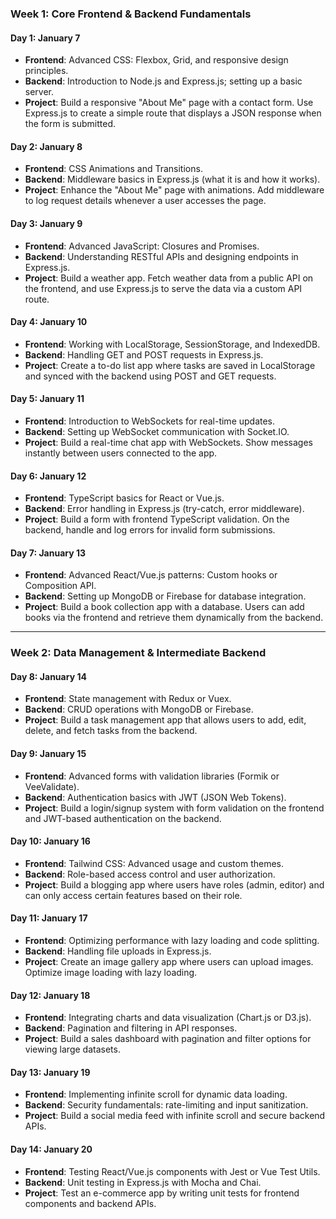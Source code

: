 ### **Week 1: Core Frontend & Backend Fundamentals**

#### **Day 1: January 7**
- **Frontend**: Advanced CSS: Flexbox, Grid, and responsive design principles.
- **Backend**: Introduction to Node.js and Express.js; setting up a basic server.
- **Project**: Build a responsive "About Me" page with a contact form. Use Express.js to create a simple route that displays a JSON response when the form is submitted.

#### **Day 2: January 8**
- **Frontend**: CSS Animations and Transitions.
- **Backend**: Middleware basics in Express.js (what it is and how it works).
- **Project**: Enhance the "About Me" page with animations. Add middleware to log request details whenever a user accesses the page.

#### **Day 3: January 9**
- **Frontend**: Advanced JavaScript: Closures and Promises.
- **Backend**: Understanding RESTful APIs and designing endpoints in Express.js.
- **Project**: Build a weather app. Fetch weather data from a public API on the frontend, and use Express.js to serve the data via a custom API route.

#### **Day 4: January 10**
- **Frontend**: Working with LocalStorage, SessionStorage, and IndexedDB.
- **Backend**: Handling GET and POST requests in Express.js.
- **Project**: Create a to-do list app where tasks are saved in LocalStorage and synced with the backend using POST and GET requests.

#### **Day 5: January 11**
- **Frontend**: Introduction to WebSockets for real-time updates.
- **Backend**: Setting up WebSocket communication with Socket.IO.
- **Project**: Build a real-time chat app with WebSockets. Show messages instantly between users connected to the app.

#### **Day 6: January 12**
- **Frontend**: TypeScript basics for React or Vue.js.
- **Backend**: Error handling in Express.js (try-catch, error middleware).
- **Project**: Build a form with frontend TypeScript validation. On the backend, handle and log errors for invalid form submissions.

#### **Day 7: January 13**
- **Frontend**: Advanced React/Vue.js patterns: Custom hooks or Composition API.
- **Backend**: Setting up MongoDB or Firebase for database integration.
- **Project**: Build a book collection app with a database. Users can add books via the frontend and retrieve them dynamically from the backend.

---

### **Week 2: Data Management & Intermediate Backend**

#### **Day 8: January 14**
- **Frontend**: State management with Redux or Vuex.
- **Backend**: CRUD operations with MongoDB or Firebase.
- **Project**: Build a task management app that allows users to add, edit, delete, and fetch tasks from the backend.

#### **Day 9: January 15**
- **Frontend**: Advanced forms with validation libraries (Formik or VeeValidate).
- **Backend**: Authentication basics with JWT (JSON Web Tokens).
- **Project**: Build a login/signup system with form validation on the frontend and JWT-based authentication on the backend.

#### **Day 10: January 16**
- **Frontend**: Tailwind CSS: Advanced usage and custom themes.
- **Backend**: Role-based access control and user authorization.
- **Project**: Build a blogging app where users have roles (admin, editor) and can only access certain features based on their role.

#### **Day 11: January 17**
- **Frontend**: Optimizing performance with lazy loading and code splitting.
- **Backend**: Handling file uploads in Express.js.
- **Project**: Create an image gallery app where users can upload images. Optimize image loading with lazy loading.

#### **Day 12: January 18**
- **Frontend**: Integrating charts and data visualization (Chart.js or D3.js).
- **Backend**: Pagination and filtering in API responses.
- **Project**: Build a sales dashboard with pagination and filter options for viewing large datasets.

#### **Day 13: January 19**
- **Frontend**: Implementing infinite scroll for dynamic data loading.
- **Backend**: Security fundamentals: rate-limiting and input sanitization.
- **Project**: Build a social media feed with infinite scroll and secure backend APIs.

#### **Day 14: January 20**
- **Frontend**: Testing React/Vue.js components with Jest or Vue Test Utils.
- **Backend**: Unit testing in Express.js with Mocha and Chai.
- **Project**: Test an e-commerce app by writing unit tests for frontend components and backend APIs.
